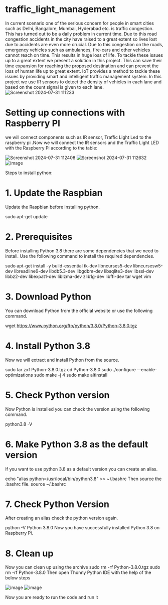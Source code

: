# traffic_light_management
In current scenario one of the serious concern
for people in smart cities such as Delhi, Bangalore, Mumbai,
Hyderabad etc. is traffic congestion. This has turned out to be
a daily problem in current time. Due to this road congestion
accidents in the city have raised to a great extent so lives
lost due to accidents are even more crucial. Due to this
congestion on the roads, emergency vehicles such as
ambulances, fire-cars and other vehicles cannot reach on time.
This results in huge loss of life. To tackle these issues up to a
great extent we present a solution in this project.  This can
save their time expansion for reaching the proposed
destination and can prevent the loss of human life up to great
extent. IoT provides a method to tackle these issues by
providing smart and intelligent traffic management system. 
In this project we use IR sensors to detect the density of
vehicles in each lane and based on the count signal is given to each lane.
![Screenshot 2024-07-31 111233](https://github.com/user-attachments/assets/7e984097-5990-42c9-9c42-347d3912ae12)

# Setting up connections with Raspberry PI
we will connect components such as IR sensor, Traffic Light Led to the raspberry pi .Now we will connect the IR sensors and the Traffic Light LED with the Raspberry Pi according to the table:

![Screenshot 2024-07-31 112408](https://github.com/user-attachments/assets/62244430-82a0-4da4-bcb5-20fa074640b0)
![Screenshot 2024-07-31 112632](https://github.com/user-attachments/assets/26ff91e8-be79-4c6a-af23-51e2e077ef7b)
![image](https://github.com/user-attachments/assets/a611318f-1db4-4c4f-b243-34369496b7ef)


Steps to install python:
# 1. Update the Raspbian
Update the Raspbian before installing python.

sudo apt-get update

# 2. Prerequisites
Before installing Python 3.8 there are some dependencies that we need to install. Use
the following command to install the required dependencies.

sudo apt-get install -y build-essential tk-dev libncurses5-dev libncursesw5-dev
libreadline6-dev libdb5.3-dev libgdbm-dev libsqlite3-dev libssl-dev libbz2-dev
libexpat1-dev liblzma-dev zlib1g-dev libffi-dev tar wget vim
# 3. Download Python
You can download Python from the official website or use the following command.

wget https://www.python.org/ftp/python/3.8.0/Python-3.8.0.tgz
# 4. Install Python 3.8
Now we will extract and install Python from the source.

sudo tar zxf Python-3.8.0.tgz
cd Python-3.8.0
sudo ./configure --enable-optimizations
sudo make -j 4
sudo make altinstall

# 5. Check Python version
Now Python is installed you can check the version using the following command.

python3.8 -V
# 6. Make Python 3.8 as the default version
If you want to use python 3.8 as a default version you can create an alias.

echo "alias
python=/usr/local/bin/python3.8" >> ~/.bashrc
Then source the .bashrc file.
source ~/.bashrc
# 7. Check Python Version
After creating an alias check the python version again.

python -V
Python 3.8.0
Now you have successfully installed Python 3.8 on Raspberry Pi.
# 8. Clean up
Now you can clean up using the archive
sudo rm -rf Python-3.8.0.tgz
sudo rm -rf Python-3.8.0
Then open Thonny Python IDE with the help of the below steps


![image](https://github.com/user-attachments/assets/d83f9006-2449-4006-8e62-e1a637e6077d)
![image](https://github.com/user-attachments/assets/86fa36e4-dce5-4b24-a45d-223b84d32b22)


Now you are ready to run the code and run it 
